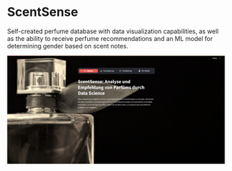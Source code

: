 # ScentSense
Self-created perfume database with data visualization capabilities, as well as the ability to receive perfume recommendations and an ML model for determining gender based on scent notes.

![Streamlit](scentsense1.png)
